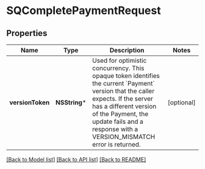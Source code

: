 # SQCompletePaymentRequest

## Properties
Name | Type | Description | Notes
------------ | ------------- | ------------- | -------------
**versionToken** | **NSString*** | Used for optimistic concurrency. This opaque token identifies the current &#x60;Payment&#x60;  version that the caller expects. If the server has a different version of the Payment,  the update fails and a response with a VERSION_MISMATCH error is returned. | [optional] 

[[Back to Model list]](../README.md#documentation-for-models) [[Back to API list]](../README.md#documentation-for-api-endpoints) [[Back to README]](../README.md)


